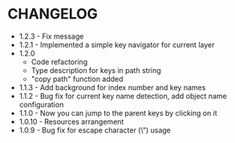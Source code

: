 # CHANGELOG

* 1.2.3 - Fix message
* 1.2.1 - Implemented a simple key navigator for current layer
* 1.2.0
  * Code refactoring
  * Type description for keys in path string
  * "copy path" function added
* 1.1.3 - Add background for index number and key names
* 1.1.2 - Bug fix for current key name detection, add object name configuration
* 1.1.0 - Now you can jump to the parent keys by clicking on it
* 1.0.10 - Resources arrangement
* 1.0.9 - Bug fix for escape character (\\") usage